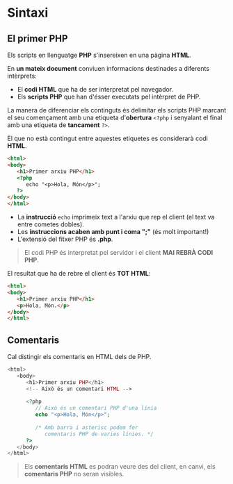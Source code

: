 <!-- notoc -->

# Sintaxi

## El primer PHP

Els scripts en llenguatge **PHP** s'insereixen en una pàgina **HTML**.

En **un mateix document** conviuen informacions destinades a diferents intèrprets: 
   * El **codi HTML** que ha de ser interpretat pel navegador.
   * Els **scripts PHP** que han d'ésser executats pel intèrpret de PHP. 

La manera de diferenciar els continguts és delimitar els scripts PHP marcant el seu començament amb una etiqueta d'**obertura** `<?php` i senyalant el final amb una etiqueta de **tancament** `?>`.

El que no està contingut entre aquestes etiquetes es considerarà codi **HTML**.

```html
<html>
<body>
   <h1>Primer arxiu PHP</h1>
   <?php
      echo "<p>Hola, Món</p>";
   ?>
</body>
</html>
```

* La **instrucció** `echo` imprimeix text a l'arxiu que rep el client (el text va entre cometes dobles).
* Les **instruccions acaben amb punt i coma ";"** (és molt important!)
* L'extensió del fitxer PHP és **.php**.

> El codi PHP és interpretat pel servidor i el client **MAI REBRÀ CODI PHP**.

El resultat que ha de rebre el client és **TOT HTML**:

```html
<html>
<body>
   <h1>Primer arxiu PHP</h1>
   <p>Hola, Món.</p>
</body>
</html>
```

## Comentaris

Cal distingir els comentaris en HTML dels de PHP.

```php
<html>
   <body>
      <h1>Primer arxiu PHP</h1>
      <!-- Això és un comentari HTML -->
   
      <?php
         // Això és un comentari PHP d'una línia
         echo "<p>Hola, Món</p>";
   
         /* Amb barra i asterisc podem fer
            comentaris PHP de varies línies. */
      ?>
   </body>
</html>
```

> Els **comentaris HTML** es podran veure des del client, en canvi, els **comentaris PHP** no seran visibles.